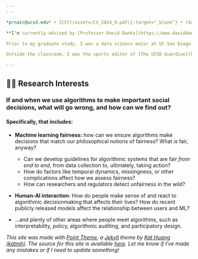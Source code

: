 ```yaml
---
---

*prnair@ucsd.edu* • [CV](/assets/CV_2024_9.pdf){:target="_blank"} • [Google Scholar](https://scholar.google.com/citations?user=8OTteiYAAAAJ&hl=en){:target="_blank"} • [GitHub](https://github.com/pnair7){:target="_blank"} • [LinkedIn](https://www.linkedin.com/in/pnair7/){:target="_blank"}

**I'm currently advised by [Professor David Danks](https://www.daviddanks.org/){:target="_blank"} of the Halıcıoğlu Data Science Institute (HDSI) and Department of Philosophy at UCSD.** My thesis research deals with using active learning in fairness-sensitive decisions that suffer from unobserved counterfactuals, establishing how decisionmakers can benefit epistemically in the long run by observing points that were historically unlikely to be observed. I'm also currently a teaching assistant in HDSI, supervising the senior capstone course.

Prior to my graduate study, I was a data science major at UC San Diego 🔱, graduating with minors in history and liguistics, and a concentration in political science. (They wouldn't let me triple minor.)

Outside the classroom, I was the sports editor of [The UCSD Guardian](https://ucsdguardian.org){:target="_blank"}, I was (and continue to be) in UCSD's quizbowl club, and I spent a summer making a documentary about UCSD's history. In my free time, I'm watching as many sports as I can, reading books at a glacial pace, and reading Wikipedia pages.

---
```


## 🧑‍💻 Research Interests

### If and when we use algorithms to make important social decisions, what will go wrong, and how can we find out?

#### Specifically, that includes:

* **Machine learning fairness:** how can we ensure algorithms make decisions that match our philosophical notions of fairness? What *is* fair, anyway?
  * Can we develop guidelines for algorithmic systems that are fair *from end to end*, from data collection to, ultimately, taking action?
  * How do factors like temporal dynamics,  missingness, or other complications affect how we assess fairness?
  * How can researchers and regulators detect unfairness in the wild?

* **Human-AI interaction**: How do people make sense of and react to algorithmic decisionmaking that affects their lives? How do recent publicly released models affect the relationship between users and ML?

* ...and plenty of other areas where people meet algorithms, such as interpretability, policy, algorithmic auditing, and participatory design.

<!-- ---

## 📝 Publication(s)

**Engagement in online learning: student attitudes and behavior during COVID-19.** Hollister, B., **Nair, P.\***, Hill-Lindsay, S., & Chukoskie, L. Frontiers in Education, May 2022. [https://www.frontiersin.org/articles/10.3389/feduc.2022.851019/full](https://www.frontiersin.org/articles/10.3389/feduc.2022.851019/full)

**\*** ***co-first-author***

--- -->

*This site was made with [Point Theme](https://github.com/katmh/point-theme), a [Jekyll](https://jekyllrb.com/) theme by [Kat Huang (katmh)](https://github.com/katmh). The source for this site is available [here](https://github.com/pnair7/pnair7.github.io). Let me know if I've made any mistakes or if I need to update something!*
